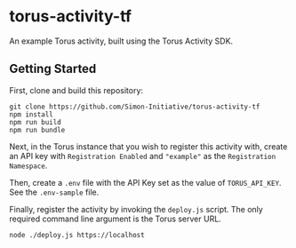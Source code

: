 # torus-activity-tf

An example Torus activity, built using the Torus Activity SDK.

## Getting Started

First, clone and build this repository:

```
git clone https://github.com/Simon-Initiative/torus-activity-tf
npm install
npm run build
npm run bundle
```

Next, in the Torus instance that you wish to register this activity with, create
an API key with `Registration Enabled` and `"example"` as the `Registration Namespace`.

Then, create a `.env` file with the API Key set as the value of `TORUS_API_KEY`. See
the `.env-sample` file.

Finally, register the activity by invoking the `deploy.js` script. The only required
command line argument is the Torus server URL.

```
node ./deploy.js https://localhost
```
